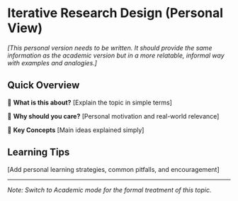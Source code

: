 # Iterative Research Design (Personal View)

<!-- This is the personal/informal version of iterative-research-design@iterative-research-design-subtopic -->

*[This personal version needs to be written. It should provide the same information as the academic version but in a more relatable, informal way with examples and analogies.]*

## Quick Overview

🎯 **What is this about?**
[Explain the topic in simple terms]

💭 **Why should you care?**
[Personal motivation and real-world relevance]

🔑 **Key Concepts**
[Main ideas explained simply]

## Learning Tips

[Add personal learning strategies, common pitfalls, and encouragement]

---

*Note: Switch to Academic mode for the formal treatment of this topic.*
